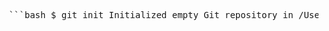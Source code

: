 <pre markdown> ```bash $ git init Initialized empty Git repository in /Users/skills/Projects/recipe-repository/.git/ ``` </pre>



